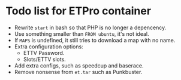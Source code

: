 # Todo list for ETPro container

 * Rewrite `start` in bash so that PHP is no longer a depencency.
 * Use something smaller than `FROM ubuntu`, it's not ideal.
 * If `MAPS` is undefined, it still tries to download a map with no name.
 * Extra configuration options:
   * ETTV Password.
   * Slots/ETTV slots.
 * Add extra configs, such as speedcup and baserace.
 * Remove nonsense from `et.tar` such as Punkbuster.

